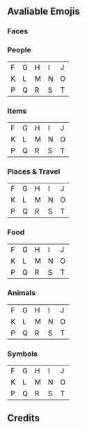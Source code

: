 ## Avaliable Emojis 

### Faces

### People

|  |  |  |  |  |
|-|-|-|-|-|
| F | G | H | I | J |
| K | L | M | N | O |
| P | Q | R | S | T |

### Items

|  |  |  |  |  |
|-|-|-|-|-|
| F | G | H | I | J |
| K | L | M | N | O |
| P | Q | R | S | T |

### Places & Travel

|  |  |  |  |  |
|-|-|-|-|-|
| F | G | H | I | J |
| K | L | M | N | O |
| P | Q | R | S | T |

### Food

|  |  |  |  |  |
|-|-|-|-|-|
| F | G | H | I | J |
| K | L | M | N | O |
| P | Q | R | S | T |

### Animals

|  |  |  |  |  |
|-|-|-|-|-|
| F | G | H | I | J |
| K | L | M | N | O |
| P | Q | R | S | T |

### Symbols

|  |  |  |  |  |
|-|-|-|-|-|
| F | G | H | I | J |
| K | L | M | N | O |
| P | Q | R | S | T |

## Credits
